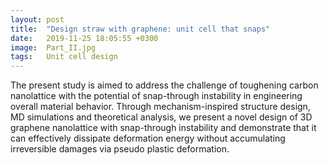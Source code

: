```yaml
---
layout: post
title:  "Design straw with graphene: unit cell that snaps"
date:   2019-11-25 18:05:55 +0300
image:  Part_II.jpg
tags:   Unit cell design
---
```


The present study is aimed to address the challenge of toughening carbon nanolattice with the potential of snap-through instability in engineering overall material behavior. Through mechanism-inspired structure design, MD simulations and theoretical analysis, we present a novel design of 3D graphene nanolattice with snap-through instability and demonstrate that it can effectively dissipate deformation energy without accumulating irreversible damages via pseudo plastic deformation.

<!--
You’ll find this post in your `_posts` directory. Go ahead and edit it and re-build the site to see your changes. You can rebuild the site in many different ways, but the most common way is to run `jekyll serve`, which launches a web server and auto-regenerates your site when a file is updated.

To add new posts, simply add a file in the `_posts` directory that follows the convention `YYYY-MM-DD-name-of-post.ext` and includes the necessary front matter. Take a look at the source for this post to get an idea about how it works.

Jekyll also offers powerful support for code snippets:

{% highlight ruby %}
def print_hi(name)
  puts "Hi, #{name}"
end
print_hi('Tom')
#=> prints 'Hi, Tom' to STDOUT.
{% endhighlight %}

Check out the [Jekyll docs][jekyll-docs] for more info on how to get the most out of Jekyll. File all bugs/feature requests at [Jekyll’s GitHub repo][jekyll-gh]. If you have questions, you can ask them on [Jekyll Talk][jekyll-talk].

[jekyll-docs]: https://jekyllrb.com/docs/home
[jekyll-gh]:   https://github.com/jekyll/jekyll
[jekyll-talk]: https://talk.jekyllrb.com/
-->
